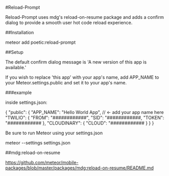 #Reload-Prompt

Reload-Prompt uses mdg's reload-on-resume package and adds a confirm dialog to provide a smooth user hot code reload experience.

##Installation

meteor add poetic:reload-prompt

##Setup

The default confirm dialog message is 'A new version of this app is available.'

If you wish to replace 'this app' with your app's name, add APP_NAME to your
Meteor.settings.public and set it to your app's name.

###example

inside settings.json:

{
  "public": {
    "APP_NAME": "Hello World App", // <- add your app name here
    "TWILIO": {
    "FROM": "############",
    "SID": "############,
    "TOKEN": "############
    },
    "CLOUDINARY": {
      "CLOUD": "############
    }
  }
}

Be sure to run Meteor using your settings.json

meteor --settings settings.json

##mdg:reload-on-resume

https://github.com/meteor/mobile-packages/blob/master/packages/mdg:reload-on-resume/README.md
